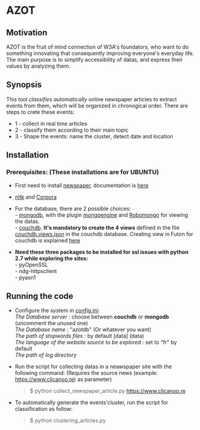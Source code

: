 AZOT
====

Motivation
----------
AZOT is the fruit of mind connection of W3A's foundators, who want to do something innovating that consequently improving everyone's everyday life.
The main purpose is to simplify accessibility of datas, and express their values by analyzing them.

Synopsis
---------
This tool *classifies automatically* online newspaper articles to extract events from them, which will be organized in chronogical order.
There are steps to crete these events:
- 1 - collect in real time articles
- 2 - classify them according to their main topic
- 3 - Shape the events: name the cluster, detect date and location

Installation
------------

### Prerequisites: (These installations are for UBUNTU)
- First need to install [newspaper](https://github.com/codelucas/newspaper), documentation is [here](http://newspaper.readthedocs.io/en/latest/)

- [nltk](http://www.nltk.org/install.html) and [Corpora](http://www.nltk.org/nltk_data/)

- For the database, there are 2 possible choices:
        <br/>- [mongodb](https://docs.mongodb.com/manual/), with the plugin [mongoengine](http://mongoengine.org/) and [Robomongo](https://robomongo.org/) for viewing the datas.
        <br/>- [couchdb](http://couchdb.apache.org/). __It's mandatory to create the 4 views__ defined in the file [couchdb.views.json](couchdb.views.json) in the couchdb database. Creating view in Futon for couchdb is explained [here](https://blog.vicmetcalfe.com/2011/04/11/creating-views-in-couchdb-futon/)

- __Need these three packages to be installed for ssl issues with python 2.7 while exploring the sites:__
        <br/>- pyOpenSSL
        <br/>- ndg-httpsclient
        <br/>- pyasn1


Running the code
----------------
- Configure the system in [config.ini](config.ini):
        <br/> _The Database server_ : choose between __couchdb__ or __mongodb__ (uncomment the unused one)
        <br/>_The Database name_ : "azotdb" (Or whatever you want)
        <br/>_The path of stopwords files_ : by default [data] (data)
        <br/>_The language of the website source to be explored_ : set to "fr" by default
        <br/>_The path of log directory_

- Run the script for collecting datas in a neawspaper site with the following command: (Requires the source news (example: https://www.clicanoo.re) as parameter)
    > $ python collect\_newspaper\_article.py https://www.clicanoo.re

- To automatically generate the events'cluster, run the script for classification as follow:
    > $ python clustering_articles.py

